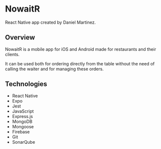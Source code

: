 # NowaitR

React Native app created by Daniel Martinez.

## Overview

NowaitR is a mobile app for iOS and Android made for restaurants and their clients.

It can be used both for ordering directly from the table without the need of calling the waiter and for managing these orders.

## Technologies

- React Native
- Expo
- Jest
- JavaScript
- Express.js
- MongoDB
- Mongoose
- Firebase
- Git
- SonarQube